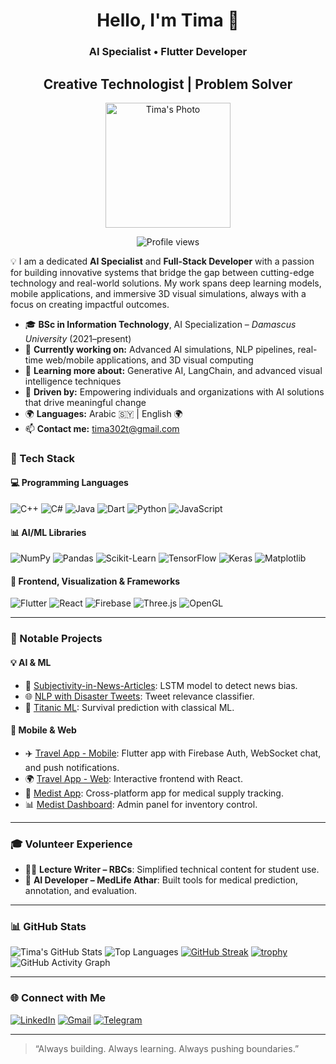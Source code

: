 <h1 align="center">Hello, I'm Tima 👋</h1>
<h3 align="center">AI Specialist • Flutter Developer</h3>
<h2 align="center">Creative Technologist | Problem Solver</h2>
<p align="center">
  <img src="https://tima.png" alt="Tima's Photo" width="200" />
</p>
<p align="center">
  <img src="https://komarev.com/ghpvc/?username=tima-dawwa&label=Profile%20views&color=0e75b6&style=flat" alt="Profile views" />
</p>
 
💡 I am a dedicated **AI Specialist** and **Full-Stack Developer** with a passion for building innovative systems that bridge the gap between cutting-edge technology and real-world solutions. My work spans deep learning models, mobile applications, and immersive 3D visual simulations, always with a focus on creating impactful outcomes.

- 🎓 **BSc in Information Technology**, AI Specialization – *Damascus University* (2021–present)
- 🔭 **Currently working on:** Advanced AI simulations, NLP pipelines, real-time web/mobile applications, and 3D visual computing
- 🌱 **Learning more about:** Generative AI, LangChain, and advanced visual intelligence techniques
- 🧠 **Driven by:** Empowering individuals and organizations with AI solutions that drive meaningful change
- 🌍 **Languages:** Arabic 🇸🇾 | English 🌍
- 📫 **Contact me:** [tima302t@gmail.com](mailto:tima302t@gmail.com)

### 🚀 Tech Stack

#### 💻 Programming Languages
![C++](https://img.shields.io/badge/C++-00599C?style=for-the-badge&logo=cplusplus&logoColor=white)
![C#](https://img.shields.io/badge/CSharp-239120?style=for-the-badge&logo=csharp&logoColor=white)
![Java](https://img.shields.io/badge/Java-ED8B00?style=for-the-badge&logo=java&logoColor=white)
![Dart](https://img.shields.io/badge/Dart-0175C2?style=for-the-badge&logo=dart&logoColor=white)
![Python](https://img.shields.io/badge/Python-3776AB?style=for-the-badge&logo=python&logoColor=white)
![JavaScript](https://img.shields.io/badge/JavaScript-F7DF1E?style=for-the-badge&logo=javascript&logoColor=black)

#### 📊 AI/ML Libraries
![NumPy](https://img.shields.io/badge/NumPy-013243?style=for-the-badge&logo=numpy&logoColor=white)
![Pandas](https://img.shields.io/badge/Pandas-150458?style=for-the-badge&logo=pandas&logoColor=white)
![Scikit-Learn](https://img.shields.io/badge/Scikit--Learn-F7931E?style=for-the-badge&logo=scikit-learn&logoColor=white)
![TensorFlow](https://img.shields.io/badge/TensorFlow-FF6F00?style=for-the-badge&logo=tensorflow&logoColor=white)
![Keras](https://img.shields.io/badge/Keras-D00000?style=for-the-badge&logo=keras&logoColor=white)
![Matplotlib](https://img.shields.io/badge/Matplotlib-11557C?style=for-the-badge&logo=matplotlib&logoColor=white)

#### 🎨 Frontend, Visualization & Frameworks
![Flutter](https://img.shields.io/badge/Flutter-02569B?style=for-the-badge&logo=flutter&logoColor=white)
![React](https://img.shields.io/badge/React.js-20232A?style=for-the-badge&logo=react&logoColor=61DAFB)
![Firebase](https://img.shields.io/badge/Firebase-ffca28?style=for-the-badge&logo=firebase&logoColor=black)
![Three.js](https://img.shields.io/badge/Three.js-000000?style=for-the-badge&logo=three.js&logoColor=white)
![OpenGL](https://img.shields.io/badge/OpenGL-5586A4?style=for-the-badge&logo=opengl&logoColor=white)

---

### 📂 Notable Projects

#### 💡 AI & ML
- 🧠 [Subjectivity-in-News-Articles](https://github.com/tima-dawwa/Subjectivity-in-News-Articles): LSTM model to detect news bias.
- 🌐 [NLP with Disaster Tweets](https://github.com/tima-dawwa/Natural-Language-Processing-with-Disaster-Tweets): Tweet relevance classifier.
- 🚢 [Titanic ML](https://github.com/tima-dawwa/Titanic---Machine-Learning-from-Disaster): Survival prediction with classical ML.

#### 📱 Mobile & Web
- ✈️ [Travel App - Mobile](https://github.com/tima-dawwa/Travel-App-Mobile): Flutter app with Firebase Auth, WebSocket chat, and push notifications.
- 🌍 [Travel App - Web](https://github.com/tima-dawwa/Travel-App-Web): Interactive frontend with React.
- 🏥 [Medist App](https://github.com/tima-dawwa/Medist-Mobile): Cross-platform app for medical supply tracking.
- 📊 [Medist Dashboard](https://github.com/tima-dawwa/Medist-Dashboard): Admin panel for inventory control.

---

### 🎓 Volunteer Experience
- 👩‍🏫 **Lecture Writer – RBCs**: Simplified technical content for student use.
- 💉 **AI Developer – MedLife Athar**: Built tools for medical prediction, annotation, and evaluation.

---

### 📊 GitHub Stats

![Tima's GitHub Stats](https://github-readme-stats.vercel.app/api?username=tima-dawwa&show_icons=true&theme=radical)
![Top Languages](https://github-readme-stats.vercel.app/api/top-langs/?username=tima-dawwa&layout=compact&theme=radical)
[![GitHub Streak](https://github-readme-streak-stats.herokuapp.com?user=tima-dawwa&theme=radical&hide_border=false)](https://git.io/streak-stats)
[![trophy](https://github-profile-trophy.vercel.app/?username=tima-dawwa&theme=radical&margin-w=10&margin-h=10)](https://github.com/tima-dawwa)
![GitHub Activity Graph](https://github-readme-activity-graph.vercel.app/graph?username=tima-dawwa&theme=github-compact&hide_border=true)

---

### 🌐 Connect with Me

[![LinkedIn](https://img.shields.io/badge/LinkedIn-blue?style=for-the-badge&logo=linkedin)](https://linkedin.com/in/tima-dawwa-698b13267)
[![Gmail](https://img.shields.io/badge/Gmail-red?style=for-the-badge&logo=gmail&logoColor=white)](mailto:tima302t@gmail.com)
[![Telegram](https://img.shields.io/badge/Telegram-26A5E4?style=for-the-badge&logo=telegram&logoColor=white)](https://t.me/timadawwa)

---

> “Always building. Always learning. Always pushing boundaries.”
